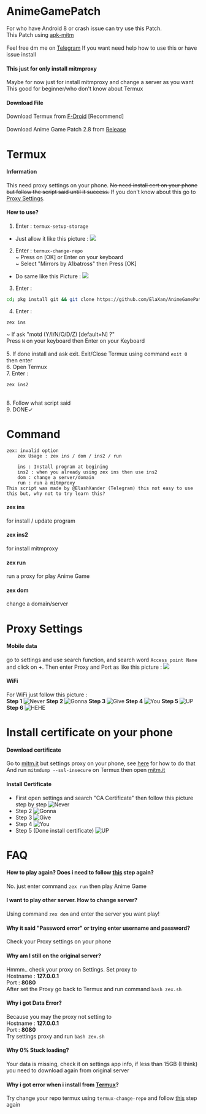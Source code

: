 # AnimeGamePatch
For who have Android 8 or crash issue can try use this Patch.<br />
This Patch using [apk-mitm](https://github.com/shroudedcode/apk-mitm)<br />
<br />Feel free dm me on [Telegram](https://t.me/ElashXander) If you want need help how to use this or have issue install


#### This just for only install mitmproxy
Maybe for now just for install mitmproxy and change a server as you want<br />
This good for beginner/who don't know about Termux

#### Download File
Download Termux from [F-Droid](https://f-droid.org/repo/com.termux_118.apk) [Recommend] <br /><br />
Download Anime Game Patch 2.8 from [Release](https://github.com/ElaXan/AnimeGamePatch/releases) <br />

# Termux
#### Information
This need proxy settings on your phone. ~~No need install cert on your phone but follow the script said until it success.~~ If you don't know about this go to [Proxy Settings](https://github.com/ElaXan/AnimeGamePatch#proxy-settings).

#### How to use?
1. Enter : ```termux-setup-storage``` <br />
* Just allow it like this picture :
![](termuximg/termux-setup-storage.png)
2. Enter : ```termux-change-repo``` <br />
~ Press on [OK] or Enter on your keyboard <br />
~ Select "Mirrors by A1batross" then Press [OK] <br />
* Do same like this Picture :
![](termuximg/termux-change-repo.png)
3. Enter : 
```bash
cd; pkg install git && git clone https://github.com/ElaXan/AnimeGamePatch.git && cd AnimeGamePatch && binary="/data/data/com.termux/files/usr/bin/zex"; mv zex.sh $binary; chmod 775 $binary; clear; echo "Please enter command zex for run the code!"
```
4. Enter :
```bash
zex ins
```
~ If ask "motd (Y/I/N/O/D/Z) [default=N] ?" <br />
Press ```N``` on your keyboard then Enter on your Keyboard <br />
<br />5. If done install and ask exit. Exit/Close Termux using command ```exit 0``` then enter <br />
6. Open Termux<br />
7. Enter :
```bash
zex ins2
```
<br />8. Follow what script said
<br />9. DONE✓

# Command
```
zex: invalid option
    zex Usage : zex ins / dom / ins2 / run

    ins : Install program at begining
    ins2 : when you already using zex ins then use ins2
    dom : change a server/domain
    run : run a mitmproxy                               
This script was made by @ElashXander (Telegram) this not easy to use this but, why not to try learn this?
```
#### zex ins
for install / update program
#### zex ins2
for install mitmproxy
#### zex run
run a proxy for play Anime Game
#### zex dom
change a domain/server

# Proxy Settings
#### Mobile data
go to settings and use search function, and search word ```Access point Name``` and click on **+**. Then enter Proxy and Port as like this picture :
![](img/apnmobiledata.png)

#### WiFi
For WiFi just follow this picture : 
<br />**Step 1**
![Never](img/wifiproxy1.png)
**Step 2**
![Gonna](img/wifiproxy2.png)
**Step 3**
![Give](img/wifiproxy3.png)
**Step 4**
![You](img/wifiproxy4.png)
**Step 5**
![UP](img/wifiproxy5.png)
**Step 6**
![HEHE](img/wifiproxy6.png)

# Install certificate on your phone
#### Download certificate
Go to [mitm.it](http://mitm.it) but settings proxy on your phone, see [here](https://github.com/ElaXan/AnimeGamePatch#proxy-settings) for how to do that
And run ```mitmdump --ssl-insecure``` on Termux then open [mitm.it](http://mitm.it)

#### Install Certificate 
* First open settings and search "CA Certificate" then follow this picture step by step
![Never](imgcert/installcert1.png)
* Step 2
![Gonna](imgcert/installcert2.png)
* Step 3
![Give](imgcert/installcert3.png)
* Step 4
![You](imgcert/installcert4.png)
* Step 5 (Done install certificate)
![UP](imgcert/installcert5.png)

# FAQ
#### How to play again? Does i need to follow [this](https://github.com/ElaXan/AnimeGamePatch/edit/main/README.md#termux) step again?
No. just enter command ```zex run``` then play Anime Game

#### I want to play other server. How to change server?
Using command ```zex dom``` and enter the server you want play!

#### Why it said "Password error" or trying enter username and password?
Check your Proxy settings on your phone

#### Why am I still on the original server?
Hmmm.. check your proxy on Settings. Set proxy to<br />Hostname : **127.0.0.1**<br />Port : **8080**<br />After set the Proxy go back to Termux and run command ```bash zex.sh```

#### Why i got Data Error?
Because you may the proxy not setting to<br /> Hostname : **127.0.0.1**<br />Port : **8080**<br />Try settings proxy and run ```bash zex.sh```

#### Why 0% Stuck loading?
Your data is missing, check it on settings app info, if less than 15GB (I think) you need to download again from original server

#### Why i got error when i install from [Termux](https://github.com/ElaXan/AnimeGamePatch/edit/main/README.md#termux)?
Try change your repo termux using ```termux-change-repo``` and follow [this](https://github.com/ElaXan/AnimeGamePatch#termux) step again<br />
